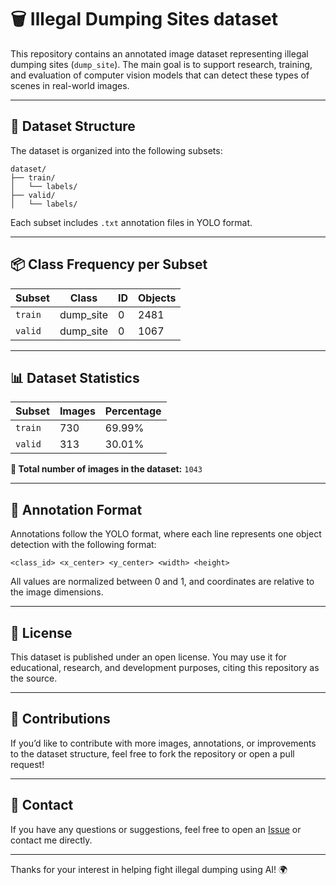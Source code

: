 # 🗑️ Illegal Dumping Sites dataset

This repository contains an annotated image dataset representing illegal dumping sites (`dump_site`). The main goal is to support research, training, and evaluation of computer vision models that can detect these types of scenes in real-world images.

---

## 📁 Dataset Structure

The dataset is organized into the following subsets:

```
dataset/
├── train/
│   └── labels/
├── valid/
│   └── labels/
```

Each subset includes `.txt` annotation files in YOLO format.

---

## 📦 Class Frequency per Subset

| Subset   | Class       | ID | Objects |
|----------|-------------|----|---------|
| `train`  | dump_site   | 0  | 2481    |
| `valid`  | dump_site   | 0  | 1067    |

---

## 📊 Dataset Statistics

| Subset   | Images | Percentage |
|----------|--------|------------|
| `train`  | 730    | 69.99%     |
| `valid`  | 313    | 30.01%     |

**🧮 Total number of images in the dataset:** `1043`

---

## 📝 Annotation Format

Annotations follow the YOLO format, where each line represents one object detection with the following format:

```
<class_id> <x_center> <y_center> <width> <height>
```

All values are normalized between 0 and 1, and coordinates are relative to the image dimensions.

---

## 📌 License

This dataset is published under an open license. You may use it for educational, research, and development purposes, citing this repository as the source.

---

## 🤝 Contributions

If you’d like to contribute with more images, annotations, or improvements to the dataset structure, feel free to fork the repository or open a pull request!

---

## 🚀 Contact

If you have any questions or suggestions, feel free to open an [Issue](https://github.com/your_username/your_repository/issues) or contact me directly.

---

Thanks for your interest in helping fight illegal dumping using AI! 🌍
